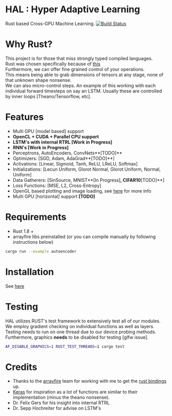 # HAL : Hyper Adaptive Learning
Rust based Cross-GPU Machine Learning. [![Build Status](https://travis-ci.org/jramapuram/hal.svg?branch=feature%2Flstm)](https://travis-ci.org/jramapuram/hal)

# Why Rust?
This project is for those that miss strongly typed compiled languages.  
Rust was chosen specifically because of [this](http://www.oreilly.com/programming/free/files/why-rust.pdf)  
Furthermore, we can offer fine grained control of your operations.  
This means being able to grab dimensions of tensors at any stage, none of that unknown shape nonsense.  
We can also micro-control steps. An example of this working with each individual forward timesteps on say an LSTM. Usually these are controlled by inner loops [Theano/Tensorflow, etc].

# Features
  - Multi GPU [model based] support
  - **OpenCL + CUDA + Parallel CPU support**
  - **LSTM's with internal RTRL [Work in Progress]**
  - **RNN's [Work in Progress]**
  - Perceptrons, AutoEncoders, ConvNets**[TODO]**
  - Optimizers:      [SGD, Adam, AdaGrad**[TODO]**]
  - Activations:     [Linear, Sigmoid, Tanh, ReLU, LReLU, Softmax]
  - Initializations: [Lecun Uniform, Glorot Normal, Glorot Uniform, Normal, Uniform]
  - Data Gatherers:  [SinSource, MNIST**[In Progress]**, CIFAR10**[TODO]**]
  - Loss Functions:  [MSE, L2, Cross-Entropy]
  - OpenGL based plotting and image loading, see [here](https://www.accelereyes.com/arrayfire/c/page_gfx.htm) for more info
  - Multi GPU [horizontal] support **[TODO]**

# Requirements
  - Rust 1.8 +
  - arrayfire libs preinstalled (or you can compile manually by following instructions below)
```bash
cargo run --example autoencoder
```

# Installation
See [here](docs/installation.md)

# Testing
HAL utilizes RUST's test framework to extensively test all of our modules.  
We employ gradient checking on individual functions as well as layers.  
Testing needs to run on one thread due to our device probing methods.  
Furthermore, graphics **needs** to be disabled for testing [glfw issue].  
```bash
AF_DISABLE_GRAPHICS=1 RUST_TEST_THREADS=1 cargo test
```

# Credits
  - Thanks to the [arrayfire](http://arrayfire.com/) team for working with me to get the [rust bindings](https://github.com/arrayfire/arrayfire-rust) up.
  - [Keras](https://github.com/fchollet/keras) for inspiration as a lot of functions are similar to their implementation (minus the theano nonsense).
  - Dr. Felix Gers for his insight into internal RTRL
  - Dr. Sepp Hochreiter for advise on LSTM's
